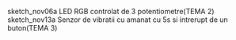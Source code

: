 sketch_nov06a  LED RGB controlat de 3 potentiometre(TEMA 2)
sketch_nov13a  Senzor de vibratii cu amanat cu 5s si intrerupt de un buton(TEMA 3)

